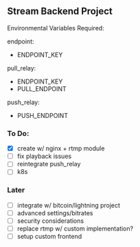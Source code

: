 ## Stream Backend Project

Environmental Variables Required:

endpoint:
- ENDPOINT_KEY

pull_relay:
- ENDPOINT_KEY
- PULL_ENDPOINT

push_relay:
- PUSH_ENDPOINT

### To Do:
- [x] create w/ nginx + rtmp module
- [ ] fix playback issues
- [ ] reintegrate push_relay
- [ ] k8s

### Later
- [ ] integrate w/ bitcoin/lightning project
- [ ] advanced settings/bitrates
- [ ] security considerations
- [ ] replace rtmp w/ custom implementation?
- [ ] setup custom frontend